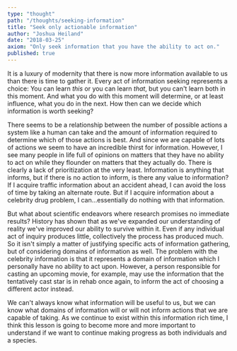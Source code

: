 ```yaml
---
type: "thought"
path: "/thoughts/seeking-information"
title: "Seek only actionable information"
author: "Joshua Heiland"
date: "2018-03-25"
axiom: "Only seek information that you have the ability to act on."
published: true
---
```

It is a luxury of modernity that there is now more information available to us than there is time to gather it. Every act of information seeking represents a choice: You can learn *this* or you can learn *that*, but you can't learn both in this moment. And what you do with this moment will determine, or at least influence, what you do in the next. How then can we decide which information is worth seeking?

There seems to be a relationship between the number of possible actions a system like a human can take and the amount of information required to determine which of those actions is best. And since we are capable of lots of actions we seem to have an incredible thirst for information. However, I see many people in life full of opinions on matters that they have no ability to act on while they flounder on matters that they actually do. There is clearly a lack of prioritization at the very least. Information is anything that informs, but if there is no action to inform, is there any value to information? If I acquire traffic information about an accident ahead, I can avoid the loss of time by taking an alternate route. But if I acquire information about a celebrity drug problem, I can...essentially do nothing with that information.

But what about scientific endeavors where research promises no immediate results? History has shown that as we've expanded our understanding of reality we've improved our ability to survive within it. Even if any individual act of inquiry produces little, collectively the process has produced much. So it isn't simply a matter of justifying specific acts of information gathering, but of considering domains of information as well. The problem with the celebrity information is that it represents a domain of information which I personally have no ability to act upon. However, a person responsible for casting an upcoming movie, for example, may use the information that the tentatively cast star is in rehab once again, to inform the act of choosing a different actor instead.

We can't always know what information will be useful to us, but we can know what domains of information will or will not inform actions that we are capable of taking. As we continue to exist within this information rich time, I think this lesson is going to become more and more important to understand if we want to continue making progress as both individuals and a species.
